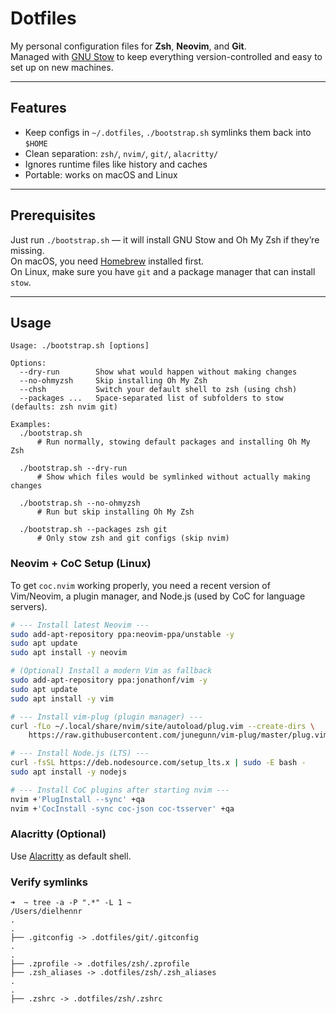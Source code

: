 # Dotfiles

My personal configuration files for **Zsh**, **Neovim**, and **Git**.  
Managed with [GNU Stow](https://www.gnu.org/software/stow/) to keep everything version-controlled and easy to set up on new machines.

---

## Features

- Keep configs in `~/.dotfiles`, `./bootstrap.sh` symlinks them back into `$HOME`
- Clean separation: `zsh/`, `nvim/`, `git/`, `alacritty/`
- Ignores runtime files like history and caches
- Portable: works on macOS and Linux

---

## Prerequisites

Just run `./bootstrap.sh` — it will install GNU Stow and Oh My Zsh if they’re missing.  
On macOS, you need [Homebrew](https://brew.sh/) installed first.  
On Linux, make sure you have `git` and a package manager that can install `stow`.

---

## Usage

```text
Usage: ./bootstrap.sh [options]

Options:
  --dry-run        Show what would happen without making changes
  --no-ohmyzsh     Skip installing Oh My Zsh
  --chsh           Switch your default shell to zsh (using chsh)
  --packages ...   Space-separated list of subfolders to stow (defaults: zsh nvim git)

Examples:
  ./bootstrap.sh
      # Run normally, stowing default packages and installing Oh My Zsh

  ./bootstrap.sh --dry-run
      # Show which files would be symlinked without actually making changes

  ./bootstrap.sh --no-ohmyzsh
      # Run but skip installing Oh My Zsh

  ./bootstrap.sh --packages zsh git
      # Only stow zsh and git configs (skip nvim)
```
### Neovim + CoC Setup (Linux)

To get `coc.nvim` working properly, you need a recent version of Vim/Neovim, a plugin manager, and Node.js (used by CoC for language servers).

```bash
# --- Install latest Neovim ---
sudo add-apt-repository ppa:neovim-ppa/unstable -y
sudo apt update
sudo apt install -y neovim

# (Optional) Install a modern Vim as fallback
sudo add-apt-repository ppa:jonathonf/vim -y
sudo apt update
sudo apt install -y vim

# --- Install vim-plug (plugin manager) ---
curl -fLo ~/.local/share/nvim/site/autoload/plug.vim --create-dirs \
    https://raw.githubusercontent.com/junegunn/vim-plug/master/plug.vim

# --- Install Node.js (LTS) ---
curl -fsSL https://deb.nodesource.com/setup_lts.x | sudo -E bash -
sudo apt install -y nodejs

# --- Install CoC plugins after starting nvim ---
nvim +'PlugInstall --sync' +qa
nvim +'CocInstall -sync coc-json coc-tsserver' +qa
```
### Alacritty (Optional)
Use [Alacritty](https://github.com/alacritty/alacritty/tree/master) as default shell.

### Verify symlinks
```text
➜  ~ tree -a -P ".*" -L 1 ~
/Users/dielhennr
.
.
├── .gitconfig -> .dotfiles/git/.gitconfig
.
.
├── .zprofile -> .dotfiles/zsh/.zprofile
├── .zsh_aliases -> .dotfiles/zsh/.zsh_aliases
.
.
├── .zshrc -> .dotfiles/zsh/.zshrc
```

